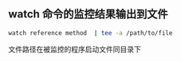 ## watch 命令的监控结果输出到文件

```bash
watch reference method  | tee -a /path/to/file
```

文件路径在被监控的程序启动文件同目录下